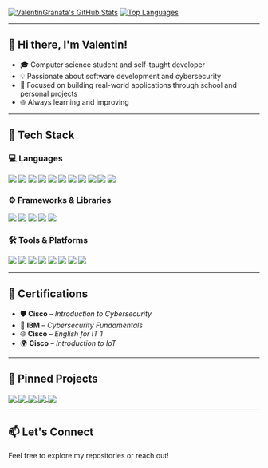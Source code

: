 <!-- Profile Header with Stats -->
[![ValentinGranata's GitHub Stats](https://github-readme-stats.vercel.app/api?username=ValentinGranata&theme=tokyonight&show_icons=true)](https://github.com/ValentinGranata)
[![Top Languages](https://github-readme-stats.vercel.app/api/top-langs/?username=ValentinGranata&theme=tokyonight&layout=compact)](https://github.com/ValentinGranata)

---

## 👋 Hi there, I'm Valentin!

- 🎓 Computer science student and self-taught developer
- 💡 Passionate about software development and cybersecurity
- 🔧 Focused on building real-world applications through school and personal projects
- 🌐 Always learning and improving

---

## 🧠 Tech Stack

### 💻 Languages
<p>
  <img src="https://img.shields.io/badge/Java-%23ED8B00.svg?style=for-the-badge&logo=java&logoColor=white"/>
  <img src="https://img.shields.io/badge/Python-3670A0?style=for-the-badge&logo=python&logoColor=white"/>
  <img src="https://img.shields.io/badge/C-00599C?style=for-the-badge&logo=c&logoColor=white"/>
  <img src="https://img.shields.io/badge/C++-00599C?style=for-the-badge&logo=c%2B%2B&logoColor=white"/>
  <img src="https://img.shields.io/badge/TypeScript-3178C6?style=for-the-badge&logo=typescript&logoColor=white"/>
  <img src="https://img.shields.io/badge/JavaScript-F7DF1E?style=for-the-badge&logo=javascript&logoColor=black"/>
  <img src="https://img.shields.io/badge/HTML5-E34F26?style=for-the-badge&logo=html5&logoColor=white"/>
  <img src="https://img.shields.io/badge/CSS3-1572B6?style=for-the-badge&logo=css3&logoColor=white"/>
  <img src="https://img.shields.io/badge/PHP-777BB4?style=for-the-badge&logo=php&logoColor=white"/>
  <img src="https://img.shields.io/badge/Bash-4EAA25?style=for-the-badge&logo=gnubash&logoColor=white"/>
  <img src="https://img.shields.io/badge/SQL-003B57?style=for-the-badge&logo=sqlite&logoColor=white"/>
</p>

### ⚙️ Frameworks & Libraries
<p>
  <img src="https://img.shields.io/badge/Node.js-43853D?style=for-the-badge&logo=node-dot-js&logoColor=white"/>
  <img src="https://img.shields.io/badge/Express.js-000000?style=for-the-badge&logo=express&logoColor=white"/>
  <img src="https://img.shields.io/badge/React-20232A?style=for-the-badge&logo=react&logoColor=61DAFB"/>
  <img src="https://img.shields.io/badge/Bootstrap-563D7C?style=for-the-badge&logo=bootstrap&logoColor=white"/>
  <img src="https://img.shields.io/badge/Electron-47848F?style=for-the-badge&logo=electron&logoColor=white"/>
</p>

### 🛠 Tools & Platforms
<p>
  <img src="https://img.shields.io/badge/Git-F05032?style=for-the-badge&logo=git&logoColor=white"/>
  <img src="https://img.shields.io/badge/GitHub-181717?style=for-the-badge&logo=github&logoColor=white"/>
  <img src="https://img.shields.io/badge/Linux-FCC624?style=for-the-badge&logo=linux&logoColor=black"/>
  <img src="https://img.shields.io/badge/MongoDB-4EA94B?style=for-the-badge&logo=mongodb&logoColor=white"/>
  <img src="https://img.shields.io/badge/MySQL-4479A1?style=for-the-badge&logo=mysql&logoColor=white"/>
  <img src="https://img.shields.io/badge/VSCode-007ACC?style=for-the-badge&logo=visual-studio-code&logoColor=white"/>
  <img src="https://img.shields.io/badge/IntelliJ-000000.svg?style=for-the-badge&logo=intellij-idea&logoColor=white"/>
  <img src="https://img.shields.io/badge/Eclipse-2C2255?style=for-the-badge&logo=eclipse&logoColor=white"/>
</p>

---

## 🧾 Certifications

- 🛡 **Cisco** – *Introduction to Cybersecurity*  
- 🔐 **IBM** – *Cybersecurity Fundamentals*  
- 🌐 **Cisco** – *English for IT 1*  
- 🌍 **Cisco** – *Introduction to IoT*

---

## 📌 Pinned Projects

<a href="https://github.com/ValentinGranata/AutoFeedLite">
  <img align="center" src="https://github-readme-stats.vercel.app/api/pin/?username=ValentinGranata&repo=AutoFeedLite&theme=tokyonight" />
</a>
<a href="https://github.com/ValentinGranata/TangerineMC">
  <img align="center" src="https://github-readme-stats.vercel.app/api/pin/?username=ValentinGranata&repo=TangerineMC&theme=tokyonight" />
</a>
<a href="https://github.com/ValentinGranata/bingo">
  <img align="center" src="https://github-readme-stats.vercel.app/api/pin/?username=ValentinGranata&repo=bingo&theme=tokyonight" />
</a>
<a href="https://github.com/ValentinGranata/Useless">
  <img align="center" src="https://github-readme-stats.vercel.app/api/pin/?username=ValentinGranata&repo=Useless&theme=tokyonight" />
</a>
<a href="https://github.com/ValentinGranata/GZZ">
  <img align="center" src="https://github-readme-stats.vercel.app/api/pin/?username=ValentinGranata&repo=GZZ&theme=tokyonight" />
</a>

---

## 📫 Let's Connect

Feel free to explore my repositories or reach out!
